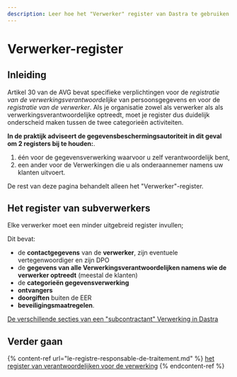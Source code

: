 ```yaml
---
description: Leer hoe het "Verwerker" register van Dastra te gebruiken.
---
```


# Verwerker-register

## Inleiding

Artikel 30 van de AVG bevat specifieke verplichtingen voor de _registratie van de verwerkingsverantwoordelijke_ van persoonsgegevens en voor de _registratie van de verwerker_. Als je organisatie zowel als verwerker als als verwerkingsverantwoordelijke optreedt, moet je register dus duidelijk onderscheid maken tussen de twee categorieën activiteiten.

**In de praktijk adviseert de gegevensbeschermingsautoriteit in dit geval om 2 registers bij te houden:**.

1. één voor de gegevensverwerking waarvoor u zelf verantwoordelijk bent,
2. een ander voor de Verwerkingen die u als onderaannemer namens uw klanten uitvoert.

De rest van deze pagina behandelt alleen het "Verwerker"-register.

## Het register van subverwerkers

Elke verwerker moet een minder uitgebreid register invullen;

Dit bevat:&#x20;

* de **contactgegevens** van de **verwerker**, zijn eventuele vertegenwoordiger en zijn DPO&#x20;
* de **gegevens van alle Verwerkingsverantwoordelijken namens wie de verwerker optreedt** (meestal de klanten)
* de **categorieën gegevensverwerking**
* **ontvangers**&#x20;
* **doorgiften** buiten de EER
* **beveiligingsmaatregelen**.



[De verschillende secties van een "subcontractant" Verwerking in Dastra](<../../.gitbook/assets/image (195).png>)

## Verder gaan

{% content-ref url="le-registre-responsable-de-traitement.md" %}
[het register van verantwoordelijken voor de verwerking](le-registre-responsable-de-traitement.md)
{% endcontent-ref %}